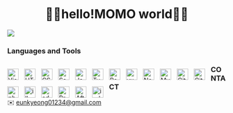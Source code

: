 <h1 align="center">👋🏻hello!MOMO world👋🏻</h1>

<img src="https://user-images.githubusercontent.com/119273292/211787885-a072bc81-f70e-4ba6-9fde-5c68cff461dd.png">

### Languages and Tools
<img align="left" alt="Visual Studio Code" width="26px" src="https://cdn.jsdelivr.net/gh/devicons/devicon/icons/vscode/vscode-original.svg" style="padding-right:10px; margin-top:15px;" />
<img align="left" alt="HTML5" width="26px" src="https://cdn.jsdelivr.net/gh/devicons/devicon/icons/html5/html5-original.svg" style="padding-right:10px; margin-top:15px; " />
<img align="left" alt="CSS3" width="26px" src="https://cdn.jsdelivr.net/gh/devicons/devicon/icons/css3/css3-original.svg" style="padding-right:10px; margin-top:15px;" />
<img align="left" alt="Sass" width="26px" src="https://cdn.jsdelivr.net/gh/devicons/devicon/icons/sass/sass-original.svg" style="padding-right:10px; margin-top:15px;" />
<img align="left" alt="JavaScript" width="26px" src="https://cdn.jsdelivr.net/gh/devicons/devicon/icons/javascript/javascript-original.svg" style="padding-right:10px; margin-top:15px;" />
<img align="left" alt="TypeScript" width="26px" src="https://user-images.githubusercontent.com/119273292/211795566-25f58d8b-1ea2-4d6e-91f2-600fcae0789d.svg" style="padding-right:10px; margin-top:15px;" />
<img align="left" alt="React" width="26px" src="https://cdn.jsdelivr.net/gh/devicons/devicon/icons/react/react-original.svg" style="padding-right:10px; margin-top:15px;" />
<img align="left" alt="vue" width="26px" src="https://user-images.githubusercontent.com/119273292/211793556-ed01e475-1f7e-4601-8d5a-26175aaebb4e.png"style="padding-right:10px; margin-top:15px;" />
<img align="left" alt="Node.js" width="26px" src="https://cdn.jsdelivr.net/gh/devicons/devicon/icons/nodejs/nodejs-original.svg" style="padding-right:10px; margin-top:15px;" />
<img align="left" alt="MySQL" width="26px" src="https://cdn.jsdelivr.net/gh/devicons/devicon/icons/mysql/mysql-original.svg" style="padding-right:10px; margin-top:15px;" />
<img align="left" alt="Git" width="26px" src="https://cdn.jsdelivr.net/gh/devicons/devicon/icons/git/git-original.svg" style="padding-right:10px; margin-top:15px;" />
<img align="left" alt="GitHub" width="26px" src="https://user-images.githubusercontent.com/3369400/139448065-39a229ba-4b06-434b-bc67-616e2ed80c8f.png" style="padding-right:10px; margin-top:15px;" />
<img align="left" alt="photoshop" width="26px" src="https://user-images.githubusercontent.com/119273292/211795800-3028ff02-61e7-48aa-a179-94fe0e1bcf14.png" style="padding-right:10px; margin-top:15px;" />
<img align="left" alt="illustrator" width="26px" src="https://user-images.githubusercontent.com/119273292/211796138-0287dcd3-f025-4890-b4b6-cee6e9201de3.png" style="padding-right:10px; margin-top:15px;" />
<img align="left" alt="adobeXD" width="26px" src="https://user-images.githubusercontent.com/119273292/211796318-50e9a294-f932-4609-85a6-12a1f8dbacc9.png" style="padding-right:10px; margin-top:15px;" />
<img align="left" alt="PremierePro" width="26px" src="https://user-images.githubusercontent.com/119273292/211796531-39fe0c46-8c1e-4343-8ad2-e06c3813366e.png" style="padding-right:10px; margin-top:15px;" />
<img align="left" alt="AfterEffects" width="26px" src="https://user-images.githubusercontent.com/119273292/211796652-97da2b62-a580-4504-9006-8f3ff49b9e62.png" style="padding-right:10px; margin-top:15px;" />
<img align="left" alt="indesign" width="26px" src="https://user-images.githubusercontent.com/119273292/211796800-11f277b9-a5c0-4327-8881-88ae8b6f0778.png" style="padding-right:10px; margin-top:15px;" />

### CONTACT
✉️ eunkyeong01234@gmail.com
